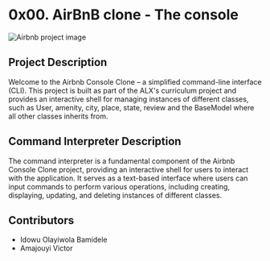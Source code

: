 # 0x00. AirBnB clone - The console
![Airbnb project image](hbnb.png)
## Project Description

Welcome to the Airbnb Console Clone – a simplified command-line interface (CLI). This project is built as part of the ALX's curriculum project and provides an interactive shell for managing instances of different classes, such as User, amenity, city, place, state, review and the BaseModel where all other classes inherits from.

## Command Interpreter Description
The command interpreter is a fundamental component of the Airbnb Console Clone project, providing an interactive shell for users to interact with the application. It serves as a text-based interface where users can input commands to perform various operations, including creating, displaying, updating, and deleting instances of different classes.





## Contributors
- Idowu Olayiwola Bamidele
- Amajouyi Victor